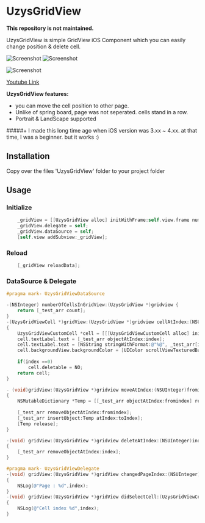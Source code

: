 UzysGridView
============
**This repository is not maintained.**

UzysGridView is simple GridView iOS Component which you can easily change position &amp; delete cell.  

![Screenshot](https://github.com/uzysjung/UzysGridView/raw/master/UzysGridView1.png) ![Screenshot](https://github.com/uzysjung/UzysGridView/raw/master/UzysGridView2.png)

![Screenshot](https://github.com/uzysjung/UzysGridView/raw/master/UzysGridView3.gif) 

[Youtube Link](http://www.youtube.com/watch?v=1nk1SK0RiWs)

**UzysGridView features:**
* you can move the cell position to other page.
* Unlike of spring board, page was not seperated. cells stand in a row.
* Portrait & LandScape supported

#####+ I made this long time ago when iOS version was 3.xx ~ 4.xx. at that time, I was a beginner. but it works :)


## Installation
Copy over the files 'UzysGridView' folder to your project folder

## Usage

### Initialize
``` objective-c
	_gridView = [[UzysGridView alloc] initWithFrame:self.view.frame numOfRow:3 numOfColumns:2 cellMargin:2];
    _gridView.delegate = self;
    _gridView.dataSource = self;
    [self.view addSubview:_gridView];
````
### Reload
``` objective-c
	[_gridView reloadData];
````
### DataSource & Delegate
``` objective-c
#pragma mark- UzysGridViewDataSource

-(NSInteger) numberOfCellsInGridView:(UzysGridView *)gridview {
    return [_test_arr count];
}
-(UzysGridViewCell *)gridView:(UzysGridView *)gridview cellAtIndex:(NSUInteger)index
{
    UzysGridViewCustomCell *cell = [[[UzysGridViewCustomCell alloc] initWithFrame:CGRectNull] autorelease];
    cell.textLabel.text = [_test_arr objectAtIndex:index];
    cell.textLabel.text = [NSString stringWithFormat:@"%@", _test_arr[index]];
    cell.backgroundView.backgroundColor = [UIColor scrollViewTexturedBackgroundColor];
    
    if(index ==0)
        cell.deletable = NO;
    return cell;
}

- (void)gridView:(UzysGridView *)gridview moveAtIndex:(NSUInteger)fromindex toIndex:(NSUInteger)toIndex
{
    NSMutableDictionary *Temp = [[_test_arr objectAtIndex:fromindex] retain];
    
    [_test_arr removeObjectAtIndex:fromindex];
    [_test_arr insertObject:Temp atIndex:toIndex];
    [Temp release];
}

-(void) gridView:(UzysGridView *)gridview deleteAtIndex:(NSUInteger)index 
{
    [_test_arr removeObjectAtIndex:index];
}

#pragma mark- UzysGridViewDelegate
-(void) gridView:(UzysGridView *)gridView changedPageIndex:(NSUInteger)index 
{
    NSLog(@"Page : %d",index);
}
-(void) gridView:(UzysGridView *)gridView didSelectCell:(UzysGridViewCell *)cell atIndex:(NSUInteger)index
{
    NSLog(@"Cell index %d",index);
}


````



